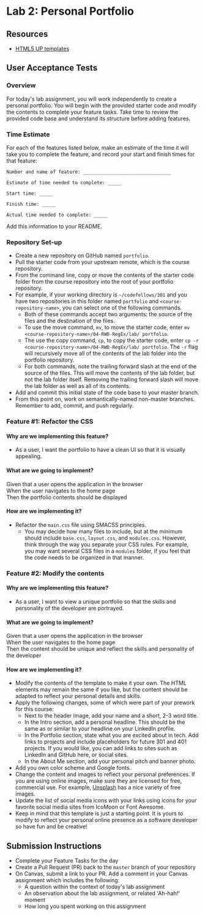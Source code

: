 # Lab 2: Personal Portfolio

## Resources

- [HTML5 UP templates](https://html5up.net/)

## User Acceptance Tests

### Overview

For today's lab assignment, you will work independently to create a personal portfolio. You will begin with the provided starter code and modify the contents to complete your feature tasks. Take time to review the provided code base and understand its structure before adding features.

### Time Estimate

For each of the features listed below, make an estimate of the time it will take you to complete the feature, and record your start and finish times for that feature:

```
Number and name of feature: ________________________________

Estimate of time needed to complete: _____

Start time: _____

Finish time: _____

Actual time needed to complete: _____
```

Add this information to your README.

### Repository Set-up

- Create a new repository on GitHub named `portfolio`.
- Pull the starter code from your upstream remote, which is the course repository.
- From the command line, copy or move the contents of the starter code folder from the course repository into the root of your portfolio repository.
- For example, if your working directory is `~/codefellows/301` and you have two repositories in this folder named `portfolio` and `<course-repository-name>`, you can select one of the following commands. 
  - Both of these commands accept two arguments: the source of the files and the destination of the files.
  - To use the move command, `mv`, to move the starter code, enter `mv <course-repository-name>/04-RWD-RegEx/lab/ portfolio`.
  - The use the copy command, `cp`, to copy the starter code, enter `cp -r <course-repository-name>/04-RWD-RegEx/lab/ portfolio`. The `-r` flag will recursively move all of the contents of the lab folder into the portfolio repository.
  - For both commands, note the trailing forward slash at the end of the source of the files. This will move the contents of the lab folder, but not the lab folder itself. Removing the trailing forward slash will move the lab folder as well as all of its contents.
- Add and commit this initial state of the code base to your master branch.
- From this point on, work on semantically-named non-master branches. Remember to add, commit, and push regularly.

### Feature #1: Refactor the CSS 

#### Why are we implementing this feature?

- As a user, I want the portfolio to have a clean UI so that it is visually appealing.

#### What are we going to implement?

Given that a user opens the application in the browser  
When the user navigates to the home page  
Then the portfolio contents should be displayed  

#### How are we implementing it?

- Refactor the `main.css` file using SMACSS principles.
  - You may decide how many files to include, but at the minimum should include  `base.css`, `layout.css`, and `modules.css`. However, think through the way you separate your CSS rules. For example, you may want several CSS files in a `modules` folder, if you feel that the code needs to be organized in that manner.

### Feature #2: Modify the contents

#### Why are we implementing this feature?

- As a user, I want to view a unique portfolio so that the skills and personality of the developer are portrayed.

#### What are we going to implement?

Given that a user opens the application in the browser  
When the user navigates to the home page  
Then the content should be unique and reflect the skills and personality of the developer  

#### How are we implementing it?

- Modify the contents of the template to make it your own. The HTML elements may remain the same if you like, but the content should be adapted to reflect your personal details and skills.
- Apply the following changes, some of which were part of your prework for this course:
  - Next to the header image, add your name and a short, 2-3 word title.
  - In the Intro section, add a personal headline. This should be the same as or similar to your headline on your LinkedIn profile.
  - In the Portfolio section, state what you are excited about in tech. Add links to projects and include placeholders for future 301 and 401 projects. If you would like, you can add links to sites such as LinkedIn and GitHub here, or social sites.
  - In the About Me section, add your personal pitch and banner photo. 
- Add you own color scheme and Google fonts.
- Change the content and images to reflect your personal preferences. If you are using online images, make sure they are licensed for free, commercial use. For example, [Unsplash](https://unsplash.com/) has a nice variety of free images. 
- Update the list of social media icons with your links using icons for your favorite social media sites from IcoMoon or Font Awesome.
- Keep in mind that this template is just a starting point. It is yours to modify to reflect your personal online presence as a software developer so have fun and be creative!

## Submission Instructions

- Complete your Feature Tasks for the day
- Create a Pull Request (PR) back to the `master` branch of your repository
- On Canvas, submit a link to your PR. Add a comment in your Canvas assignment which includes the following:
  - A question within the context of today's lab assignment
  - An observation about the lab assignment, or related 'Ah-hah!' moment
  - How long you spent working on this assignment
